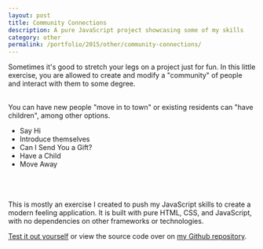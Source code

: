 ```yaml
---
layout: post
title: Community Connections
description: A pure JavaScript project showcasing some of my skills
category: other
permalink: /portfolio/2015/other/community-connections/
---
```


Sometimes it's good to stretch your legs on a project just for fun. In this little exercise, you are allowed to create and modify a "community" of people and interact with them to some degree.

<div class="center">
    <a href="{{ site.baseurl }}/Community-Connections" title="Community Connections" target="_blank"><img src="{{ site.baseurl }}/img/community-connections.png" alt="" title="Community Connections" style="max-height: 100%; max-width: 100%;"/></a>
</div>

<br/>
You can have new people "move in to town" or existing residents can "have children", among other options.

<ul>
    <li>Say Hi</li>
    <li>Introduce themselves</li>
    <li>Can I Send You a Gift?</li>
    <li>Have a Child</li>
    <li>Move Away</li>
</ul>

<div>
    <a href="{{ site.baseurl }}/img/community-connections-intro.png"><img class="col one" src="{{ site.baseurl }}/img/community-connections-intro.png" alt="" title="Standard Introduction" style="height: auto;"/></a>
    <a href="{{ site.baseurl }}/img/community-connections-gift.png"><img class="col one" src="{{ site.baseurl }}/img/community-connections-gift.png" alt="" title="Can I Send You a Gift?" style="height: auto;"/></a>
    <a href="{{ site.baseurl }}/img/community-connections-intro-child.png"><img class="col one" src="{{ site.baseurl }}/img/community-connections-intro-child.png" alt="" title="Child's Introduction" style="margin-top: 4px; height: auto;"/></a>
</div>

<br style="clear: both;"/>
<br/>
This is mostly an exercise I created to push my JavaScript skills to create a modern feeling application. It is built with pure HTML, CSS, and JavaScript, with no dependencies on other frameworks or technologies.

<a href="{{ site.baseurl }}/Community-Connections/" title="Community Connections" target="_blank">Test it out yourself</a> or view the source code over on <a href="https://github.com/{{ site.github_username }}/Community-Connections" title="Community Connections on Github" target="_blank">my Github repository</a>.
